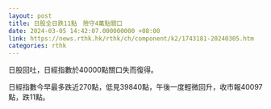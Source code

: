 ```yaml
---
layout: post
title: 日股全日跌11點　險守4萬點關口
date: 2024-03-05 14:42:07.000000000 +08:00
link: https://news.rthk.hk/rthk/ch/component/k2/1743181-20240305.htm
categories: rthk
---
```


日股回吐，日經指數於40000點關口失而復得。

日經指數今早最多跌近270點，低見39840點，午後一度輕微回升，收市報40097點，跌11點。
